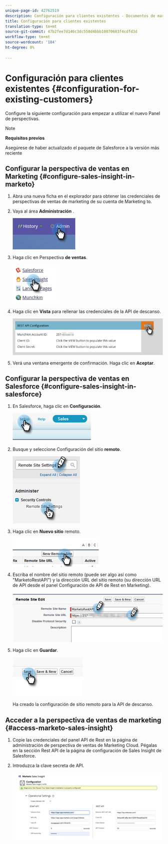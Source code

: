```yaml
---
unique-page-id: 42762519
description: Configuración para clientes existentes - Documentos de marketing - Documentación del producto
title: Configuración para clientes existentes
translation-type: tm+mt
source-git-commit: 47b2fee7d146c3dc558d4bbb10070683f4cdfd3d
workflow-type: tm+mt
source-wordcount: '184'
ht-degree: 0%

---
```



# Configuración para clientes existentes {#configuration-for-existing-customers}

Configure la siguiente configuración para empezar a utilizar el nuevo Panel de perspectivas.

>[!NOTE]
>
>**Requisitos previos**
>
>Asegúrese de haber actualizado el paquete de Salesforce a la versión más reciente

## Configurar la perspectiva de ventas en Marketing {#configure-sales-insight-in-marketo}

1. Abra una nueva ficha en el explorador para obtener las credenciales de perspectivas de ventas de marketing de su cuenta de Marketing to.
1. Vaya al área **Administración** .

   ![](assets/configure-1.png)

1. Haga clic en Perspectiva **de ventas**.

   ![](assets/configure-2.png)

1. Haga clic en **Vista** para rellenar las credenciales de la API de descanso.

   ![](assets/configure-3.png)

1. Verá una ventana emergente de confirmación. Haga clic en **Aceptar**.

## Configurar la perspectiva de ventas en Salesforce {#configure-sales-insight-in-salesforce}

1. En Salesforce, haga clic en **Configuración**.

   ![](assets/sfdc-1.png)

1. Busque y seleccione Configuración del sitio **remoto**.

   ![](assets/sfdc-2.png)

1. Haga clic en **Nuevo sitio** remoto.

   ![](assets/sfdc-3.png)

1. Escriba el nombre del sitio remoto (puede ser algo así como &quot;MarketoRestAPI&quot;) y la dirección URL del sitio remoto (su dirección URL de API desde el panel Configuración de API de Rest en Marketing).

   ![](assets/sfdc-4.png)

1. Haga clic en **Guardar**.

   ![](assets/sfdc-5.png)

   Ha creado la configuración de sitio remoto para la API de descanso.

## Acceder a la perspectiva de ventas de marketing {#access-marketo-sales-insight}

1. Copie las credenciales del panel API de Rest en la página de administración de perspectiva de ventas de Marketing Cloud. Pégalas en la sección Rest API de la página de configuración de Sales Insight de Salesforce.
1. Introduzca la clave secreta de API.

   ![](assets/config.png)

